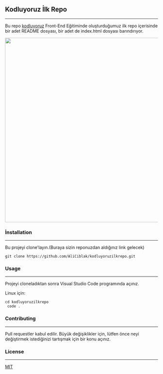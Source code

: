 <h2>Kodluyoruz İlk Repo</h2>
</hr>
<hr></hr>
<p>Bu repo <a href="https://www.kodluyoruz.org/">kodluyoruz</a> Front-End Eğitiminde oluşturduğumuz 
ilk repo içerisinde bir adet README dosyası, bir adet de index.html dosyası barındırıyor.</p>
<img src="https://camo.githubusercontent.com/0497c03450754a0eb27e3e910687b7aae8a78fbbed910825ce613c5830d41d42/68747470733a2f2f692e696d6775722e636f6d2f38463371486e312e706e67" width="650" height="606" />

<h3>İnstallation</h3>
</hr>
<hr></hr>
<p>Bu projeyi clone'layın.(Buraya sizin reponuzdan aldığınız link gelecek)</p>
<code>git clone https://github.com/AliCiblak/kodluyoruzilkrepo.git</code>

<h3>Usage</h3>
</hr>
<hr></hr>
<p>Projeyi cloneladıktan sonra Visual Studio Code programında açınız.

Linux için:</p>
<code>cd kodluyoruzilkrepo </br> code .</code>

<h3>Contributing</h3>
</hr>
<hr></hr>
<p>Pull requestler kabul edilir. Büyük değişiklikler için, lütfen önce neyi değiştirmek istediğinizi tartışmak için bir konu açınız.</p>

<h3>License</h3>
</hr>
<hr></hr>
<a href="https://choosealicense.com/licenses/mit/">MIT</a>
